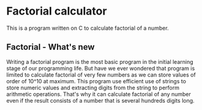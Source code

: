 # Factorial calculator

This is a program written on C to calculate factorial of a number.

## Factorial - What's new 

Writing a factorial program is the most basic program in the initial learning stage of our programming life. But have we ever wondered that program is limited to calculate factorial of very few numbers as we can store values of order of 10^10 at maximum. 
	This program use efficient use of strings to store numeric values and extracting digits from the string to perform arithmetic operations. That's why it can calculate factorial of any number even if the result consists of a number that is several hundreds digits long.